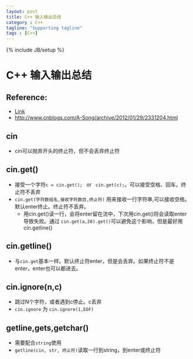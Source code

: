 ```yaml
---
layout: post
title: C++ 输入输出总结
category : C++
tagline: "Supporting tagline"
tags : [C++]
---
```

{% include JB/setup %}
# C++ 输入输出总结
## Reference:
- [Link](http://www.cnblogs.com/wanghao111/archive/2009/09/05/1560822.html)
- http://www.cnblogs.com/A-Song/archive/2012/01/29/2331204.html
## cin
- cin可以抛弃开头的终止符，但不会丢弃终止符
## cin.get()
- 接受一个字符`c = cin.get(); ` or ` cin.get(c);`。可以接受空格、回车。终止符不丢弃
- `cin.get(字符数组名,接收字符数目,终止符)` 用来接收一行字符串,可以接收空格。 默认enter终止。终止符不丢弃。
  + 用cin.get()读一行，会将enter留在流中，下次用cin.get()将会读取enter导致失败。通过
  `cin.get(a,20).get()`可以避免这个影响，但是最好用cin.getline()
## cin.getline()
  + 与`cin.get`基本一样。默认终止符enter，但是会丢弃。如果终止符不是enter，enter也可以都进去。
## cin.ignore(n,c)
- 跳过N个字符，或者遇到c停止。c丢弃
- `cin.ignore` 为 `cin.ignore(1,EOF)`
## getline,gets,getchar()
- 需要配合`string`使用
- `getline(cin, str, 终止符)`读取一行到string，到enter或终止符
